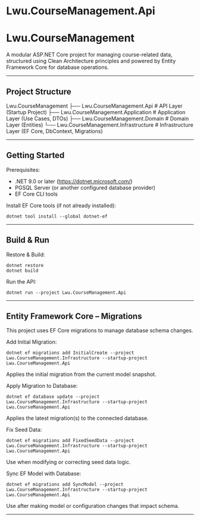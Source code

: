 # Lwu.CourseManagement.Api

Lwu.CourseManagement
====================

A modular ASP.NET Core project for managing course-related data, structured using Clean Architecture principles and powered by Entity Framework Core for database operations.

---

Project Structure
-----------------

Lwu.CourseManagement
├── Lwu.CourseManagement.Api              # API Layer (Startup Project)
├── Lwu.CourseManagement.Application      # Application Layer (Use Cases, DTOs)
├── Lwu.CourseManagement.Domain           # Domain Layer (Entities)
└── Lwu.CourseManagement.Infrastructure   # Infrastructure Layer (EF Core, DbContext, Migrations)

---

Getting Started
---------------

Prerequisites:
- .NET 9.0 or later (https://dotnet.microsoft.com/)
- PGSQL Server (or another configured database provider)
- EF Core CLI tools

Install EF Core tools (if not already installed):

    dotnet tool install --global dotnet-ef

---

Build & Run
-----------

Restore & Build:

    dotnet restore
    dotnet build

Run the API:

    dotnet run --project Lwu.CourseManagement.Api

---

Entity Framework Core – Migrations
----------------------------------

This project uses EF Core migrations to manage database schema changes.

Add Initial Migration:

    dotnet ef migrations add InitialCreate --project Lwu.CourseManagement.Infrastructure --startup-project Lwu.CourseManagement.Api

Applies the initial migration from the current model snapshot.

Apply Migration to Database:

    dotnet ef database update --project Lwu.CourseManagement.Infrastructure --startup-project Lwu.CourseManagement.Api

Applies the latest migration(s) to the connected database.

Fix Seed Data:

    dotnet ef migrations add FixedSeedData --project Lwu.CourseManagement.Infrastructure --startup-project Lwu.CourseManagement.Api

Use when modifying or correcting seed data logic.

Sync EF Model with Database:

    dotnet ef migrations add SyncModel --project Lwu.CourseManagement.Infrastructure --startup-project Lwu.CourseManagement.Api

Use after making model or configuration changes that impact schema.

---
